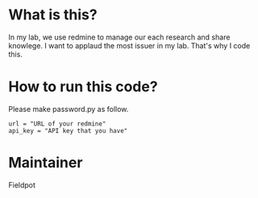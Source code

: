 # What is this?
In my lab, we use redmine to manage our each research and share knowlege.
I want to applaud the most issuer in my lab.
That's why I code this.

# How to run this code?
Please make password.py as follow.
```password.py:python
url = "URL of your redmine"
api_key = "API key that you have"
```

# Maintainer
Fieldpot
